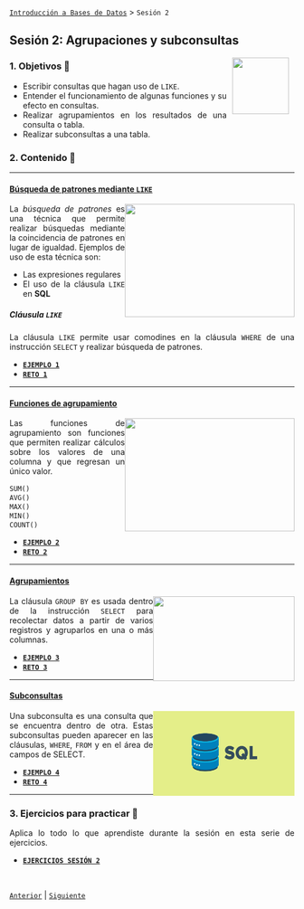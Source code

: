 [`Introducción a Bases de Datos`](../Readme.md) > `Sesión 2`

## Sesión 2: Agrupaciones y subconsultas

<img src="../imagenes/pizarron.png" align="right" height="100" width="100" hspace="10">
<div style="text-align: justify;">

### 1. Objetivos :dart: 

- Escribir consultas que hagan uso de `LIKE`.
- Entender el funcionamiento de algunas funciones y su efecto en consultas.
- Realizar agrupamientos en los resultados de una consulta o tabla.
- Realizar subconsultas a una tabla.

### 2. Contenido :blue_book:

---

#### <ins>Búsqueda de patrones mediante `LIKE`</ins>
<img src="imagenes/imagen1.jpg" align="right" height="200" width="300"> 

La *búsqueda de patrones* es una técnica que permite realizar búsquedas mediante la coincidencia de patrones en lugar de igualdad. Ejemplos de uso de esta técnica son:  
* Las expresiones regulares  
* El uso de la cláusula `LIKE` en __SQL__  

##### Cláusula `LIKE`
La cláusula `LIKE` permite usar comodines en la cláusula `WHERE` de una instrucción `SELECT` y realizar búsqueda de patrones.  

- [**`EJEMPLO 1`**](Ejemplo-01/Readme.md)
- [**`RETO 1`**](Reto-01/Readme.md)	

---

#### <ins>Funciones de agrupamiento</ins>
<img src="imagenes/imagen2.gif" align="right" height="200" width="300"> 

Las funciones de agrupamiento son funciones que permiten realizar cálculos sobre los valores de una columna y que regresan un único valor.  
 
```
SUM()  
AVG()  
MAX()  
MIN()  
COUNT()
```

- [**`EJEMPLO 2`**](Ejemplo-02/Readme.md)
- [**`RETO 2`**](Reto-02/Readme.md)	

---

#### <ins>Agrupamientos</ins>
<img src="imagenes/imagen3.jpg" align="right" height="150" width="250"> 

La cláusula `GROUP BY` es usada dentro de la instrucción `SELECT` para recolectar datos a partir de varios registros y agruparlos en una o más columnas.

- [**`EJEMPLO 3`**](Ejemplo-03/Readme.md)
- [**`RETO 3`**](Reto-03/Readme.md)	

---

#### <ins>Subconsultas</ins>

<img src="imagenes/imagen4.png" align="right" height="150" width="250">

Una subconsulta es una consulta que se encuentra dentro de otra. Estas subconsultas pueden aparecer en las cláusulas, `WHERE`, `FROM` y en el área de campos de SELECT.  

- [**`EJEMPLO 4`**](Ejemplo-04/Readme.md)
- [**`RETO 4`**](Reto-04/Readme.md)	

---

### 3. Ejercicios para practicar :hammer:

Aplica lo todo lo que aprendiste durante la sesión en esta serie de ejercicios.

- [**`EJERCICIOS SESIÓN 2`**](Ejercicios/Readme.md)

</br>

[`Anterior`](../Sesion-01/Readme.md) | [`Siguiente`](../Sesion-03/Readme.md)

</div>
